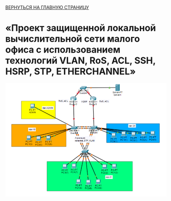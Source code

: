 [ВЕРНУТЬСЯ НА ГЛАВНУЮ СТРАНИЦУ](https://github.com/Art1shock/otus-networks)

# «Проект защищенной локальной вычислительной сети малого офиса с использованием технологий VLAN, RoS, ACL, SSH, HSRP, STP, ETHERCHANNEL»

![](https://github.com/Art1shock/images/blob/main/Project/%D0%A1%D1%85%D0%B5%D0%BC%D0%B0%20%D0%BF%D1%80%D0%BE%D0%B5%D0%BA%D1%82.png)
